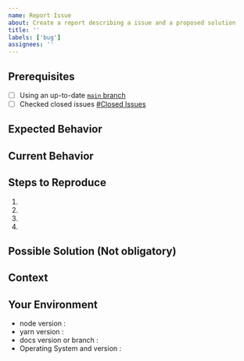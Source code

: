 ```yaml
---
name: Report Issue
about: Create a report describing a issue and a proposed solution
title: ''
labels: ['bug']
assignees: ''
---
```


<!-- Please use the following issue template or your issue will be closed -->

<!--
  The GitHub issue tracker exists to track issues
  that affect the development of seerviashsih/portfolio itself.

  If you need technical support in building
  an app, or running a app, don't open an issue here.

  Instead, post your question to the seervashish Teams:
  https://stackoverflowteams.com/c/ashishseervi/questions
-->

## Prerequisites

<!-- If the following boxes are not ALL checked, your issue is likely to be closed -->

- [ ] Using an up-to-date [`main` branch](https://github.com/seerviashish/portfolio/tree/main)
- [ ] Checked closed issues [#Closed Issues](https://github.com/seerviashish/portfolio/issues?q=is%3Aissue+is%3Aclosed)

## Expected Behavior

<!--- What should have happened? -->

## Current Behavior

<!--- What went wrong? -->

## Steps to Reproduce

<!-- Add relevant code and/or a live example -->
<!-- Add stack traces -->

1.

2.

3.

4.

## Possible Solution (Not obligatory)

<!--- Suggest a reason for the issue or how to fix it. -->

## Context

<!--- How has this issue affected you? What are you trying to accomplish? -->
<!--- Did you make any changes to the code after cloning it? -->
<!--- Providing context helps us come up with a solution that is most useful in the real world -->

## Your Environment

<!--- Include as many relevant details about the environment you experienced the bug in -->

- node version :
- yarn version :
- docs version or branch :
- Operating System and version :
